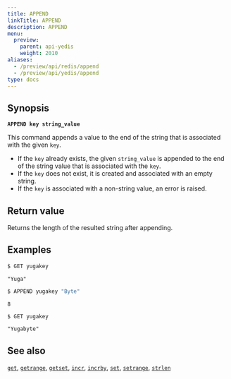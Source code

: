 ```yaml
---
title: APPEND
linkTitle: APPEND
description: APPEND
menu:
  preview:
    parent: api-yedis
    weight: 2010
aliases:
  - /preview/api/redis/append
  - /preview/api/yedis/append
type: docs
---
```


## Synopsis

**`APPEND key string_value`**

This command appends a value to the end of the string that is associated with the given `key`.

- If the `key` already exists, the given `string_value` is appended to the end of the string value that is associated with the `key`.
- If the `key` does not exist, it is created and associated with an empty string.
- If the `key` is associated with a non-string value, an error is raised.

## Return value

Returns the length of the resulted string after appending.

## Examples

```sh
$ GET yugakey
```

```
"Yuga"
```

```sh
$ APPEND yugakey "Byte"
```

```
8
```

```sh
$ GET yugakey
```

```
"Yugabyte"
```

## See also

[`get`](../get/), [`getrange`](../getrange/), [`getset`](../getset/), [`incr`](../incr/), [`incrby`](../incrby/), [`set`](../set/), [`setrange`](../setrange/), [`strlen`](../strlen/)
